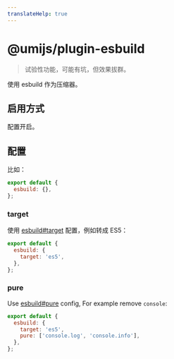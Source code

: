 ```yaml
---
translateHelp: true
---
```


# @umijs/plugin-esbuild

> 试验性功能，可能有坑，但效果拔群。

使用 esbuild 作为压缩器。

## 启用方式

配置开启。

## 配置

比如：

```js
export default {
  esbuild: {},
};
```

### target

使用 [esbuild#target](https://esbuild.github.io/api/#target) 配置，例如转成 ES5：

```js
export default {
  esbuild: {
    target: 'es5',
  },
};
```

### pure

Use [esbuild#pure](https://esbuild.github.io/api/#pure) config, For example remove `console`:

```js
export default {
  esbuild: {
    target: 'es5',
    pure: ['console.log', 'console.info'],
  },
};
```
